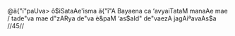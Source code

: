 @ä{"í"paUva> ô$iSataAe'isma ä{"î"A
Bayaena ca ‘avyaiTataM manaAe mae /
tade"va mae d"zARya de"va è&paM
‘as$aId" de"vaezA jagAiªavaAs$a //45//
